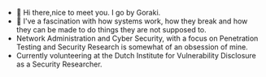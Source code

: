 - 👋 Hi there,nice to meet you. I go by Goraki.
- 👀 I've a fascination with how systems work, how they break and how they can be made to do things they are not supposed to. 
- Network Administration and Cyber Security, with a focus on Penetration Testing and Security Research is somewhat of an obsession of mine. 
- Currently volunteering at the Dutch Institute for Vulnerability Disclosure as a Security Researcher.
<!---
Goraki1994/Goraki1994 is a ✨ special ✨ repository because its `README.md` (this file) appears on your GitHub profile.
You can click the Preview link to take a look at your changes.
--->
